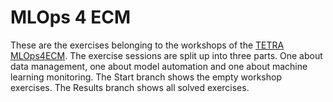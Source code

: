 # MLOps 4 ECM
These are the exercises belonging to the workshops of the [TETRA MLOps4ECM](https://mlops4ecm.be/).
The exercise sessions are split up into three parts. One about data management, one about model automation and one about machine learning monitoring.
The Start branch shows the empty workshop exercises.
The Results branch shows all solved exercises.
